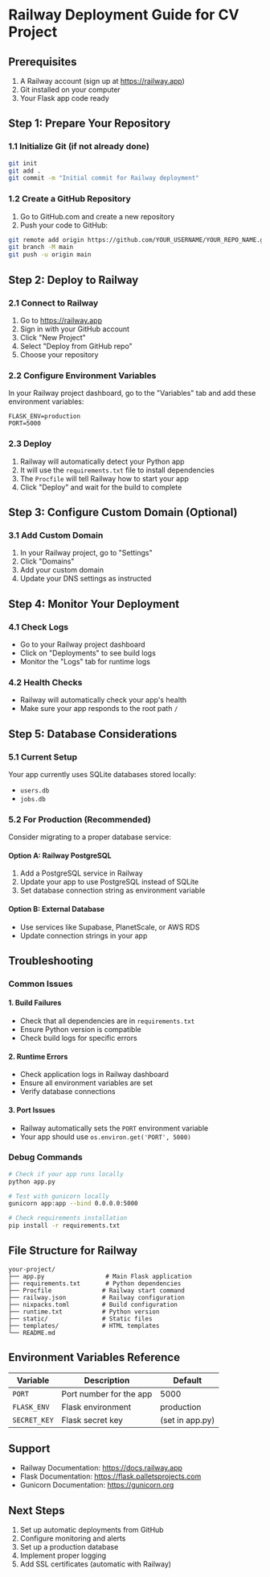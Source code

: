 # Railway Deployment Guide for CV Project

## Prerequisites
1. A Railway account (sign up at https://railway.app)
2. Git installed on your computer
3. Your Flask app code ready

## Step 1: Prepare Your Repository

### 1.1 Initialize Git (if not already done)
```bash
git init
git add .
git commit -m "Initial commit for Railway deployment"
```

### 1.2 Create a GitHub Repository
1. Go to GitHub.com and create a new repository
2. Push your code to GitHub:
```bash
git remote add origin https://github.com/YOUR_USERNAME/YOUR_REPO_NAME.git
git branch -M main
git push -u origin main
```

## Step 2: Deploy to Railway

### 2.1 Connect to Railway
1. Go to https://railway.app
2. Sign in with your GitHub account
3. Click "New Project"
4. Select "Deploy from GitHub repo"
5. Choose your repository

### 2.2 Configure Environment Variables
In your Railway project dashboard, go to the "Variables" tab and add these environment variables:

```
FLASK_ENV=production
PORT=5000
```

### 2.3 Deploy
1. Railway will automatically detect your Python app
2. It will use the `requirements.txt` file to install dependencies
3. The `Procfile` will tell Railway how to start your app
4. Click "Deploy" and wait for the build to complete

## Step 3: Configure Custom Domain (Optional)

### 3.1 Add Custom Domain
1. In your Railway project, go to "Settings"
2. Click "Domains"
3. Add your custom domain
4. Update your DNS settings as instructed

## Step 4: Monitor Your Deployment

### 4.1 Check Logs
- Go to your Railway project dashboard
- Click on "Deployments" to see build logs
- Monitor the "Logs" tab for runtime logs

### 4.2 Health Checks
- Railway will automatically check your app's health
- Make sure your app responds to the root path `/`

## Step 5: Database Considerations

### 5.1 Current Setup
Your app currently uses SQLite databases stored locally:
- `users.db`
- `jobs.db`

### 5.2 For Production (Recommended)
Consider migrating to a proper database service:

#### Option A: Railway PostgreSQL
1. Add a PostgreSQL service in Railway
2. Update your app to use PostgreSQL instead of SQLite
3. Set database connection string as environment variable

#### Option B: External Database
- Use services like Supabase, PlanetScale, or AWS RDS
- Update connection strings in your app

## Troubleshooting

### Common Issues

#### 1. Build Failures
- Check that all dependencies are in `requirements.txt`
- Ensure Python version is compatible
- Check build logs for specific errors

#### 2. Runtime Errors
- Check application logs in Railway dashboard
- Ensure all environment variables are set
- Verify database connections

#### 3. Port Issues
- Railway automatically sets the `PORT` environment variable
- Your app should use `os.environ.get('PORT', 5000)`

### Debug Commands
```bash
# Check if your app runs locally
python app.py

# Test with gunicorn locally
gunicorn app:app --bind 0.0.0.0:5000

# Check requirements installation
pip install -r requirements.txt
```

## File Structure for Railway
```
your-project/
├── app.py                 # Main Flask application
├── requirements.txt       # Python dependencies
├── Procfile              # Railway start command
├── railway.json          # Railway configuration
├── nixpacks.toml         # Build configuration
├── runtime.txt           # Python version
├── static/               # Static files
├── templates/            # HTML templates
└── README.md
```

## Environment Variables Reference

| Variable | Description | Default |
|----------|-------------|---------|
| `PORT` | Port number for the app | 5000 |
| `FLASK_ENV` | Flask environment | production |
| `SECRET_KEY` | Flask secret key | (set in app.py) |

## Support
- Railway Documentation: https://docs.railway.app
- Flask Documentation: https://flask.palletsprojects.com
- Gunicorn Documentation: https://gunicorn.org

## Next Steps
1. Set up automatic deployments from GitHub
2. Configure monitoring and alerts
3. Set up a production database
4. Implement proper logging
5. Add SSL certificates (automatic with Railway) 